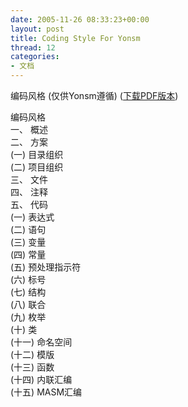 ```yaml
---
date: 2005-11-26 08:33:23+00:00
layout: post
title: Coding Style For Yonsm
thread: 12
categories:
- 文档
---
```


编码风格 (仅供Yonsm遵循) ([下载PDF版本](/assets/CS.pdf))<!-- more -->

编码风格  
一、 概述  
二、 方案  
(一) 目录组织  
(二) 项目组织  
三、 文件  
四、 注释  
五、 代码  
(一) 表达式  
(二) 语句  
(三) 变量  
(四) 常量  
(五) 预处理指示符  
(六) 标号  
(七) 结构  
(八) 联合  
(九) 枚举  
(十) 类  
(十一) 命名空间  
(十二) 模版  
(十三) 函数  
(十四) 内联汇编  
(十五) MASM汇编  

